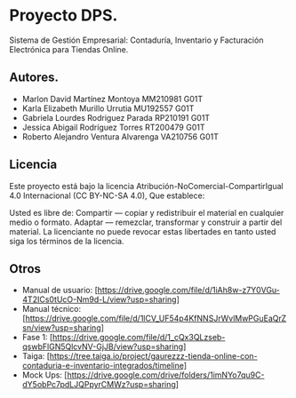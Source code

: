 
# Proyecto DPS.

Sistema de Gestión Empresarial: Contaduría, Inventario y Facturación Electrónica para Tiendas Online.


## Autores.

- Marlon David Martínez Montoya MM210981 G01T 
- Karla Elizabeth Murillo Urrutia MU192557 G01T
- Gabriela Lourdes Rodriguez Parada RP210191 G01T 
- Jessica Abigail Rodríguez Torres RT200479 G01T
- Roberto Alejandro Ventura Alvarenga VA210756 G01T 

## Licencia

Este proyecto está bajo la licencia Atribución-NoComercial-CompartirIgual 4.0 Internacional (CC BY-NC-SA 4.0),
Que establece:

Usted es libre de:
Compartir — copiar y redistribuir el material en cualquier medio o formato.
Adaptar — remezclar, transformar y construir a partir del material.
La licenciante no puede revocar estas libertades en tanto usted siga los términos de la licencia.

## Otros
- Manual de usuario: [https://drive.google.com/file/d/1iAh8w-z7Y0VGu-4T2ICs0tUcO-Nm9d-L/view?usp=sharing]
- Manual técnico: [https://drive.google.com/file/d/1lCV_UF54p4KfNNSJrWvlMwPGuEaQrZsn/view?usp=sharing]
- Fase 1: [https://drive.google.com/file/d/1_cQx3QLzseb-qswbFlGN5QlcvNV-GjJB/view?usp=sharing]
- Taiga: [https://tree.taiga.io/project/gaurezzz-tienda-online-con-contaduria-e-inventario-integrados/timeline]
- Mock Ups: [https://drive.google.com/drive/folders/1imNYo7qu9C-dY5obPc7pdLJQPpyrCMWz?usp=sharing]
